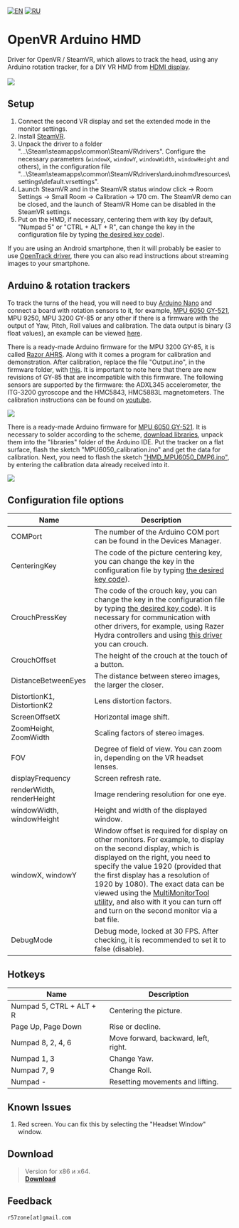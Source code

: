 [![EN](https://user-images.githubusercontent.com/9499881/33184537-7be87e86-d096-11e7-89bb-f3286f752bc6.png)](https://github.com/r57zone/OpenVR-ArduinoHMD/blob/master/README.md) 
[![RU](https://user-images.githubusercontent.com/9499881/27683795-5b0fbac6-5cd8-11e7-929c-057833e01fb1.png)](https://github.com/r57zone/OpenVR-ArduinoHMD/blob/master/README.RU.md) 
# OpenVR Arduino HMD
Driver for OpenVR / SteamVR, which allows to track the head, using any Arduino rotation tracker, for a DIY VR HMD from [HDMI display](http://ali.pub/1llt51).<br>
<br>![](https://user-images.githubusercontent.com/9499881/126820737-5a8f3c5b-f723-4184-94d8-5031f52f2270.gif)

## Setup
1. Connect the second VR display and set the extended mode in the monitor settings.
2. Install [SteamVR](https://store.steampowered.com/app/250820/SteamVR/).
3. Unpack the driver to a folder "...\Steam\steamapps\common\SteamVR\drivers". Configure the necessary parameters (`windowX`, `windowY`, `windowWidth`, `windowHeight` and others), in the configuration file "...\Steam\steamapps\common\SteamVR\drivers\arduinohmd\resources\settings\default.vrsettings". 
4. Launch SteamVR and in the SteamVR status window click -> Room Settings -> Small Room -> Calibration -> 170 cm. The SteamVR demo can be closed, and the launch of SteamVR Home can be disabled in the SteamVR settings.
5. Put on the HMD, if necessary, centering them with key (by default, "Numpad 5" or "CTRL + ALT + R", can change the key in the configuration file by typing [the desired key code](https://github.com/r57zone/Half-Life-Alyx-novr/blob/master/BINDINGS.md#codes)).

If you are using an Android smartphone, then it will probably be easier to use [OpenTrack driver](https://github.com/r57zone/OpenVR-OpenTrack), there you can also read instructions about streaming images to your smartphone.

## Arduino & rotation trackers
To track the turns of the head, you will need to buy [Arduino Nano](http://ali.pub/2oy73f) and connect a board with rotation sensors to it, for example, [MPU 6050 GY-521](http://ali.pub/2oy76c), MPU 9250, MPU 3200 GY-85 or any other if there is a firmware with the output of Yaw, Pitch, Roll values and calibration. The data output is binary (3 float values), an example can be viewed [here](https://github.com/TrueOpenVR/TrueOpenVR-DIY/blob/master/HMD/Arduino/Arduino.Output.Bin.ino).

There is a ready-made Arduino firmware for the MPU 3200 GY-85, it is called [Razor AHRS](https://github.com/Razor-AHRS/razor-9dof-ahrs/tree/master/Arduino). Along with it comes a program for calibration and demonstration. After calibration, replace the file "Output.ino", in the firmware folder, with [this](https://github.com/TrueOpenVR/TrueOpenVR-DIY/blob/master/HMD/Arduino/Razor_AHRS/Output.ino).
It is important to note here that there are new revisions of GY-85 that are incompatible with this firmware. The following sensors are supported by the firmware: the ADXL345 accelerometer, the ITG-3200 gyroscope and the HMC5843, HMC5883L magnetometers. The calibration instructions can be found on [youtube](https://www.youtube.com/watch?v=J7K_TnzQBZk).

![](https://user-images.githubusercontent.com/9499881/52521767-bd593480-2c95-11e9-923a-648a3018d131.png)

There is a ready-made Arduino firmware for [MPU 6050 GY-521](http://ali.pub/2oy76c). It is necessary to solder according to the scheme, [download libraries](https://github.com/r57zone/X360Advance/releases/download/1.0/Arduino.Firmware.MPU6050.X360Advance.zip), unpack them into the "libraries" folder of the Arduino IDE. Put the tracker on a flat surface, flash the sketch "MPU6050_calibration.ino" and get the data for calibration. Next, you need to flash the sketch ["HMD_MPU6050_DMP6.ino"](https://github.com/TrueOpenVR/TrueOpenVR-DIY/blob/master/HMD/Arduino/HMD_MPU6050_DMP6.ino), by entering the calibration data already received into it.

![](https://user-images.githubusercontent.com/9499881/52521728-e200dc80-2c94-11e9-9628-68ea3ef3dacd.png)

## Configuration file options
Name | Description
------------ | -------------
COMPort | The number of the Arduino COM port can be found in the Devices Manager.
CenteringKey | The code of the picture centering key, you can change the key in the configuration file by typing [the desired key code](https://github.com/r57zone/Half-Life-Alyx-novr/blob/master/BINDINGS.md#codes)).
CrouchPressKey | The code of the crouch key, you can change the key in the configuration file by typing [the desired key code](https://github.com/r57zone/Half-Life-Alyx-novr/blob/master/BINDINGS.md#codes)). It is necessary for communication with other drivers, for example, using Razer Hydra controllers and using [this driver](https://github.com/r57zone/Razer-Hydra-SteamVR-driver) you can crouch.
CrouchOffset | The height of the crouch at the touch of a button.
DistanceBetweenEyes | The distance between stereo images, the larger the closer.
DistortionK1, DistortionK2 | Lens distortion factors.
ScreenOffsetX | Horizontal image shift.
ZoomHeight, ZoomWidth | Scaling factors of stereo images.
FOV | Degree of field of view. You can zoom in, depending on the VR headset lenses.
displayFrequency | Screen refresh rate.
renderWidth, renderHeight | Image rendering resolution for one eye.
windowWidth, windowHeight | Height and width of the displayed window.
windowX, windowY | Window offset is required for display on other monitors. For example, to display on the second display, which is displayed on the right, you need to specify the value 1920 (provided that the first display has a resolution of 1920 by 1080). The exact data can be viewed using the [MultiMonitorTool utility](https://www.nirsoft.net/utils/multi_monitor_tool.html), and also with it you can turn off and turn on the second monitor via a bat file.
DebugMode | Debug mode, locked at 30 FPS. After checking, it is recommended to set it to false (disable).

## Hotkeys
Name | Description
------------ | -------------
Numpad 5, CTRL + ALT + R | Centering the picture.
Page Up, Page Down | Rise or decline.
Numpad 8, 2, 4, 6 | Move forward, backward, left, right.
Numpad 1, 3 | Change Yaw.
Numpad 7, 9 | Change Roll.
Numpad - | Resetting movements and lifting.

## Known Issues
1. Red screen. You can fix this by selecting the "Headset Window" window.

## Download
>Version for x86 и x64.<br>
**[Download](https://github.com/r57zone/OpenVR-ArduinoHMD/releases)**

## Feedback
`r57zone[at]gmail.com`